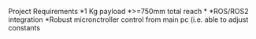 Project Requirements
*1 Kg payload
*>=750mm total reach
*
*ROS/ROS2 integration
*Robust micronctroller control from main pc (i.e. able to adjust constants 
